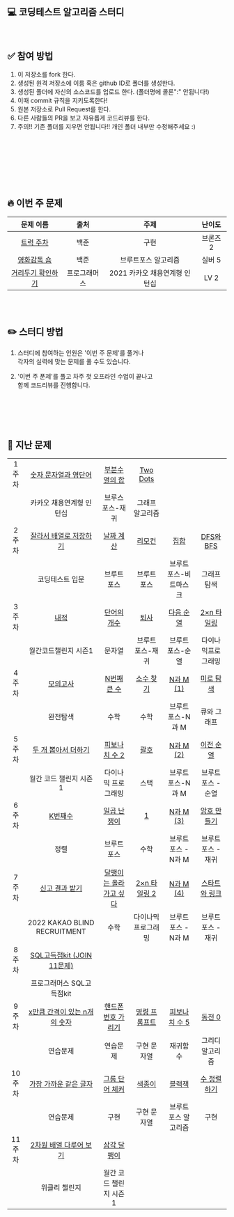 <br>

## 💻 코딩테스트 알고리즘 스터디

<br>


## ✅ 참여 방법

1. 이 저장소를 fork 한다. 
2. 생성된 원격 저장소에 이름 혹은 github ID로 폴더를 생성한다. 
3. 생성된 폴더에 자신의 소스코드를 업로드 한다. (폴더명에 콜론":" 안됩니다!) 
4. 이때 commit 규칙을 지키도록한다! 
5. 원본 저장소로 Pull Request를 한다. 
6. 다른 사람들의 PR을 보고 자유롭게 코드리뷰를 한다. 
7. 주의!! 기존 폴더를 지우면 안됩니다!! 개인 폴더 내부만 수정해주세요 :) 

<br/>
<br/> 

#
<br/>
<br/>

 ##  🔥 이번 주 문제


|문제 이름|출처|주제|난이도|
|:-------:|:--------:|:-------:|:-------:|
|[트럭 주차](https://www.acmicpc.net/problem/2979)|백준|구현|브론즈 2|
|[영화감독 숌](https://www.acmicpc.net/problem/1436)|백준|브루트포스 알고리즘|실버 5|
|[거리두기 확인하기](https://school.programmers.co.kr/learn/courses/30/lessons/81302)|프로그래머스|2021 카카오 채용연계형 인턴십|LV 2||





<br/>
<br/> 


 ## ✏️ 스터디 방법

1. 스터디에 참여하는 인원은 '이번 주 문제'를 풀거나<br/>
각자의 실력에 맞는 문제를 풀 수도 있습니다.

2. '이번 주 푼제'를 풀고 차주 첫 오프라인 수업이 끝나고<br/> 
함께 코드리뷰를 진행합니다.

<br/>
<br/>
<br/>
<br/> 

## 📔 지난 문제

|||||||
|:-------:|:--------:|:-------:|:-------:|:-------:|:-------:|
|1</br>주차|[숫자 문자열과 영단어](https://school.programmers.co.kr/learn/courses/30/lessons/81301?language=java)|[부분수열의 합](https://www.acmicpc.net/problem/1182)|[Two Dots](https://www.acmicpc.net/problem/16929)|||
||카카오 채용연계형 인턴십|브루스포스-재귀|그래프 알고리즘|||
|2</br>주차|[잘라서 배열로 저장하기](https://school.programmers.co.kr/learn/courses/30/lessons/120913) | [날짜 계산](https://www.acmicpc.net/problem/1476)| [리모컨](https://www.acmicpc.net/problem/1107)|[집합](https://www.acmicpc.net/problem/11723)|[DFS와 BFS](https://www.acmicpc.net/problem/1260) |
||코딩테스트 입문|브루트 포스|브루트 포스|브루트 포스-비트마스크|그래프 탐색|
|3</br>주차|[내적](https://school.programmers.co.kr/learn/courses/30/lessons/70128)|[단어의 개수](https://www.acmicpc.net/problem/1152)|[퇴사](https://www.acmicpc.net/problem/14501)|[다음 순열](https://www.acmicpc.net/problem/10972)|[2×n 타일링](https://www.acmicpc.net/problem/11726)|
||월간코드챌린지 시즌1|문자열|브루트 포스-재귀|브루트 포스-순열|다이나믹프로그래밍|
|4</br>주차|[모의고사](https://school.programmers.co.kr/learn/courses/30/lessons/42840)|[N번째 큰 수](https://www.acmicpc.net/problem/2693)|[소수 찾기](https://www.acmicpc.net/problem/1978)|[N과 M (1)](https://www.acmicpc.net/problem/15649)|[미로 탐색](https://www.acmicpc.net/problem/2178)|
||완전탐색|수학|수학|브루트 포스-N과 M|큐와 그래프|
|5</br>주차|[두 개 뽑아서 더하기](https://school.programmers.co.kr/learn/courses/30/lessons/68644)|[피보나치 수 2](https://www.acmicpc.net/problem/2693https://www.acmicpc.net/problem/2748)|[괄호](https://www.acmicpc.net/problem/9012)|[N과 M (2)](https://www.acmicpc.net/problem/15650)|[이전 순열](https://www.acmicpc.net/problem/10973)|
||월간 코드 챌린지 시즌1|다이나믹 프로그래밍|스택|브루트 포스-N과 M|브루트 포스 - 순열|
|6</br>주차|[K번째수](https://school.programmers.co.kr/learn/courses/30/lessons/42748)|[일곱 난쟁이](roblem/2309)|[1](https://www.acmicpc.net/problem/4375)|[N과 M (3)](https://www.acmicpc.net/problem/15651)|[암호 만들기](https://www.acmicpc.net/problem/1759)|
||정렬|브루트 포스|수학|브루트 포스 - N과 M|브루트 포스 - 재귀|
|7</br>주차|[신고 결과 받기](https://school.programmers.co.kr/learn/courses/30/lessons/92334)|[달팽이는 올라가고 싶다](https://www.acmicpc.net/problem/2869)|[2×n 타일링 2](https://www.acmicpc.net/problem/11727)|[N과 M (4)](https://www.acmicpc.net/problem/15652)|[스타트와 링크](https://www.acmicpc.net/problem/14889)|
||2022 KAKAO BLIND RECRUITMENT|수학|다이나믹 프로그래밍|브루트 포스 - N과 M|브루트 포스 - 재귀|
|8</br>주차|[SQL고득점kit (JOIN 11문제)](https://school.programmers.co.kr/learn/courses/30/parts/17046)||||||
||프로그래머스 SQL고득점kit||||||||||||||
|9</br>주차|[x만큼 간격이 있는 n개의 숫자](https://school.programmers.co.kr/learn/courses/30/lessons/12954)|[핸드폰 번호 가리기](https://school.programmers.co.kr/learn/courses/30/lessons/12948)|[명령 프롬프트](https://www.acmicpc.net/problem/1032)|[피보나치 수 5](https://www.acmicpc.net/problem/10870)|[동전 0](https://www.acmicpc.net/problem/11047)||
||연습문제|연습문제|구현 문자열|재귀함수|그리디 알고리즘|
|10</br>주차|[가장 가까운 같은 글자](https://school.programmers.co.kr/learn/courses/30/lessons/142086)|[그룹 단어 체커](https://www.acmicpc.net/problem/1316)|[색종이](https://www.acmicpc.net/problem/2563)|[블랙잭](https://www.acmicpc.net/problem/2798)|[수 정렬하기](https://www.acmicpc.net/problem/2750)||
||연습문제|구현|구현 문자열|브루트포스 알고리즘|구현|
|11</br>주차|[2차원 배열 다루어 보기](https://school.programmers.co.kr/learn/courses/30/lessons/87377)|[삼각 달팽이](https://school.programmers.co.kr/learn/courses/30/lessons/68645)|
||위클리 챌린지|월간 코드 챌린지 시즌 1|








